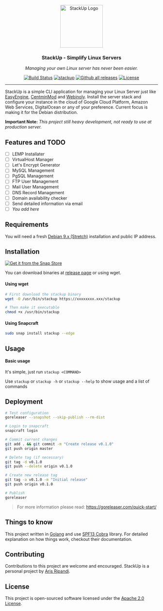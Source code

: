 <div align="center">
  <img alt="StackUp Logo" src="https://image.flaticon.com/icons/svg/178/178396.svg" height="140" />
  <h3 align="center">StackUp - Simplify Linux Servers</h3>
  <p><em>Managing your own Linux server has never been easier.</em></p>
</div>

<p align="center">
  <a href="https://travis-ci.org/riipandi/stackup"><img src="https://travis-ci.org/riipandi/stackup.svg" alt="Build Status"></a>
  <a href="https://snapcraft.io/stackup"><img alt="stackup" src="https://snapcraft.io/stackup/badge.svg" /></a>
  <a href="https://GitHub.com/riipandi/stackup/releases/"><img src="https://img.shields.io/github/downloads/riipandi/stackup/total.svg" alt="Github all releases"></a>
  <a href="./license.txt"><img src="https://img.shields.io/badge/License-Apache%202.0-yellow.svg" alt="License"></a>
</p>

---

StackUp is a simple CLI application for managing your Linux Server just like
[EasyEngine](https://easyengine.io/), [CentminMod](https://centminmod.com/) and
[Webinoly](https://webinoly.com/en/). Install the server stack and configure your
instance in the cloud of Google Cloud Platform, Amazon Web Services, DigitalOcean
or any of your preference. Current focus is making it for the Debian distribution.

<!--
This project adheres to the Contributor Covenant [code of conduct](./CODE_OF_CONDUCT.md).
By participating, you are expected to uphold this code. For questions send an email to
[aris@ripandi.id](mailto:aris@ripandi.id).
-->

__Important Note:__ *This project still heavy development, not ready to use at production server.*

## Features and TODO

- [ ] LEMP Installater
- [ ] VirtualHost Manager
- [ ] Let's Encrypt Generator
- [ ] MySQL Management
- [ ] PgSQL Management
- [ ] FTP User Management
- [ ] Mail User Management
- [ ] DNS Record Management
- [ ] Domain availability checker
- [ ] Send detailed information via email
- [ ] *You add here*

## Requirements

You will need a fresh [Debian 9.x (Stretch)](https://debian.org/) installation and public IP address.

## Installation

[![Get it from the Snap Store](https://snapcraft.io/static/images/badges/en/snap-store-black.svg)](https://snapcraft.io/stackup)

You can download binaries at [release page](https://github.com/riipandi/stackup/releases) or using wget.

#### Using wget

```bash
# First download the stackup binary
wget -O /usr/bin/stackup https://xxxxxxxx.xxx/stackup

# Then make it executable
chmod +x /usr/bin/stackup
```

#### Using Snapcraft

```bash
sudo snap install stackup --edge
```

## Usage

#### Basic usage

It's simple, just run `stackup <COMMAND>`

Use `stackup` or `stackup -h` or `stackup --help` to show usage and a list of commands

## Deployment

```bash
# Test configuration
goreleaser --snapshot --skip-publish --rm-dist
```

```bash
# Login to snapcraft
snapcraft login

# Commit current changes
git add . && git commit -m "Create release v0.1.0"
git push origin master

# Delete tag (if necessary)
git tag -d v0.1.0
git push --delete origin v0.1.0

# Create new release tag
git tag -a v0.1.0 -m "Initial release"
git push origin v0.1.0

# Publish
goreleaser
```

> For more information please read: https://goreleaser.com/quick-start/

## Things to know

This project written in [Golang](https://golang.org/) and use
[SPF13 Cobra](https://github.com/spf13/cobra) library. For detailed
explanation on how things work, checkout their documentation.

## Contributing

Contributions to this project are welcome and encouraged. StackUp is a
personal project by [Aris Ripandi](https://aris.web.id).

## License

This project is open-sourced software licensed under the [Apache 2.0 License](./license.txt).
